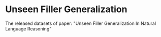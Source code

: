 # Unseen Filler Generalization

The released datasets of paper: "Unseen Filler Generalization In Natural Language Reasoning"


